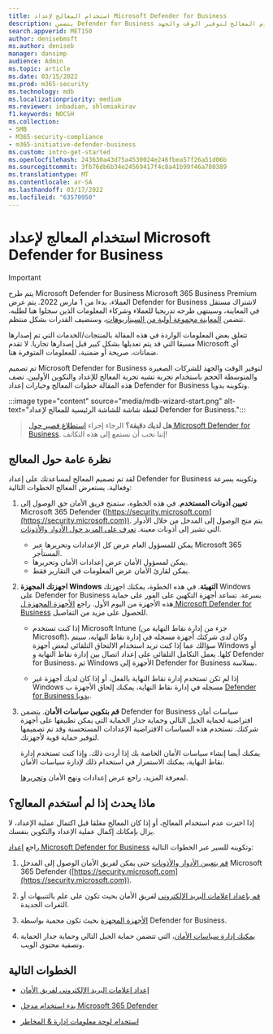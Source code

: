 ```yaml
---
title: استخدام المعالج لإعداد Microsoft Defender for Business
description: يتضمن Defender for Business عملية إعداد وتكوين مثل المعالج. استخدم المعالج لتوفير الوقت والجهد.
search.appverid: MET150
author: denisebmsft
ms.author: deniseb
manager: dansimp
audience: Admin
ms.topic: article
ms.date: 03/15/2022
ms.prod: m365-security
ms.technology: mdb
ms.localizationpriority: medium
ms.reviewer: inbadian, shlomiakirav
f1.keywords: NOCSH
ms.collection:
- SMB
- M365-security-compliance
- m365-initiative-defender-business
ms.custom: intro-get-started
ms.openlocfilehash: 243630a43d75a4530024e246fbea57f26a51d06b
ms.sourcegitcommit: 3fb76db6b34e24569417f4c8a41b99f46a780389
ms.translationtype: MT
ms.contentlocale: ar-SA
ms.lasthandoff: 03/17/2022
ms.locfileid: "63570950"
---
```

# <a name="use-the-wizard-to-set-up-microsoft-defender-for-business"></a>استخدام المعالج لإعداد Microsoft Defender for Business

> [!IMPORTANT]
> يتم طرح Microsoft Defender for Business Microsoft 365 Business Premium العملاء[](../../business-premium/index.md)، بدءا من 1 مارس 2022. يتم عرض Defender for Business لاشتراك مستقل في المعاينة، وسينتهى طرحه تدريجيا للعملاء وشركاء المعلومات الذين سجلوا هنا [](https://aka.ms/mdb-preview) لطلبه. تتضمن [المعاينة مجموعة أولية من السيناريوهات](mdb-tutorials.md#try-these-preview-scenarios)، وسنضيف القدرات بشكل منتظم.
> 
> تتعلق بعض المعلومات الواردة في هذه المقالة بالمنتجات/الخدمات التي تم إصدارها مسبقا التي قد يتم تعديلها بشكل كبير قبل إصدارها تجاريا. لا تقدم Microsoft أي ضمانات، صريحة أو ضمنية، للمعلومات المتوفرة هنا. 

تم تصميم Microsoft Defender for Business لتوفير الوقت والجهد للشركات الصغيرة والمتوسطة الحجم باستخدام تجربة تشبه تجربة المعالج للإعداد والتكوين الأوليين. تصف هذه المقالة خطوات المعالج وخيارات إعداد Defender for Business وتكوينه يدويا.

:::image type="content" source="media/mdb-wizard-start.png" alt-text="لقطة شاشة للشاشة الرئيسية للمعالج لإعداد Defender for Business.":::

>
> **هل لديك دقيقة؟**
> الرجاء إجراء <a href="https://microsoft.qualtrics.com/jfe/form/SV_0JPjTPHGEWTQr4y" target="_blank">استطلاع قصير حول Microsoft Defender for Business</a>. إننا نحب أن نستمع إلى هذه التكاتف!
>

## <a name="overview-of-the-wizard"></a>نظرة عامة حول المعالج

لقد تم تصميم المعالج لمساعدتك على إعداد Defender for Business وتكوينه بسرعة وفعالية. يستعرض المعالج الخطوات التالية:

1. **تعيين أذونات المستخدم**. في هذه الخطوة، ستمنح فريق الأمان حق الوصول إلى Microsoft 365 Defender ([https://security.microsoft.com](https://security.microsoft.com)). يتم منح الوصول إلى المدخل من خلال الأدوار التي تشير إلى أذونات معينة. [تعرف على المزيد حول الأدوار والأذونات](mdb-roles-permissions.md).

   - يمكن للمسؤول العام عرض كل الإعدادات وتحريرها عبر Microsoft 365 المستأجر. 
   - يمكن لمسؤول الأمان عرض إعدادات الأمان وتحريرها. 
   - يمكن لقارئ الأمان عرض المعلومات في التقارير فقط. 

2. **اجهزتك المجهزة Windows التهيئة**. في هذه الخطوة، يمكنك اجهزتك Windows على Defender for Business بسرعة. تساعد أجهزة التكهين على الفور على حماية هذه الأجهزة من اليوم الأول. راجع [الأجهزة المجهزة ل Microsoft Defender for Business](mdb-onboard-devices.md) للحصول على مزيد من التفاصيل.

   - إذا كنت تستخدم Microsoft Intune (جزء من إدارة نقاط النهاية من Microsoft)، وكان لدى شركتك أجهزة مسجله في إدارة نقاط النهاية، سيتم سؤالك عما إذا كنت تريد استخدام الالتحاق التلقائي لبعض أجهزة Windows أو كلها.[](mdb-onboard-devices.md#automatic-onboarding-for-windows-devices-enrolled-in-microsoft-endpoint-manager) يعمل التكامل التلقائي على إعداد اتصال بين إدارة نقاط النهاية و Defender for Business، ثم Windows الأجهزة إلى Defender for Business بسلاسة.

   - إذا لم تكن تستخدم إدارة نقاط النهاية بالفعل، أو إذا كان لديك أجهزة غير Windows مسجله في إدارة نقاط النهاية، يمكنك إلحاق الأجهزة ب [Defender for Business يدويا](mdb-onboard-devices.md#local-script-in-defender-for-business). 
   
3. **قم بتكوين سياسات الأمان**. يتضمن Defender for Business سياسات أمان افتراضية لحماية الجيل التالي وحماية جدار الحماية التي يمكن تطبيقها على أجهزة شركتك. تستخدم هذه السياسات الافتراضية الإعدادات المستحسنة وقد تم تصميمها لتوفير حماية قوية لأجهزتك. 

   يمكنك أيضا إنشاء سياسات الأمان الخاصة بك إذا أردت ذلك. وإذا كنت تستخدم إدارة نقاط النهاية، يمكنك الاستمرار في استخدام ذلك لإدارة سياسات الأمان. 

   لمعرفة المزيد، راجع عرض إعدادات ونهج الأمان [وتحريرها](mdb-configure-security-settings.md).

## <a name="what-happens-if-i-dont-use-the-wizard"></a>ماذا يحدث إذا لم أستخدم المعالج؟

إذا اخترت عدم استخدام المعالج، أو إذا كان المعالج مغلقا قبل اكتمال عملية الإعداد، لا يزال بإمكانك إكمال عملية الإعداد والتكوين بنفسك. 

راجع [إعداد Microsoft Defender for Business](mdb-setup-configuration.md) وتكوينه للسير عبر الخطوات التالية:

1. [قم بتعيين الأدوار والأذونات](mdb-roles-permissions.md) حتى يمكن لفريق الأمان الوصول إلى المدخل Microsoft 365 Defender ([https://security.microsoft.com](https://security.microsoft.com)).

2. [قم بإعداد إعلامات البريد الإلكتروني](mdb-email-notifications.md) لفريق الأمان بحيث تكون على علم بالتنبيهات أو الثغرات الجديدة.

3. [الأجهزة المجهزة](mdb-onboard-devices.md) بحيث تكون محمية بواسطة Defender for Business.

4. [يمكنك إدارة سياسات الأمان](mdb-configure-security-settings.md)، التي تتضمن حماية الجيل التالي وحماية جدار الحماية وتصفية محتوى الويب.

## <a name="next-steps"></a>الخطوات التالية

- [إعداد إعلامات البريد الإلكتروني لفريق الأمان](mdb-email-notifications.md)

- [بدء استخدام مدخل Microsoft 365 Defender](mdb-get-started.md)

- [استخدام لوحة معلومات إدارة & المخاطر](mdb-view-tvm-dashboard.md)
